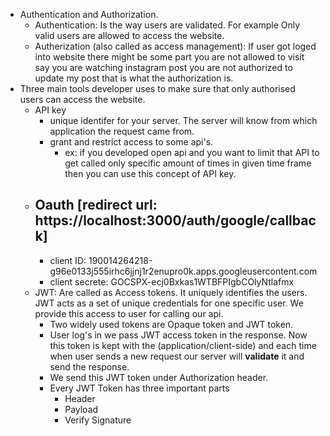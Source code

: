 - Authentication and Authorization.
  - Authentication: Is the way users are validated. For example Only valid users are allowed to access the website.
  - Autherization (also called as access management): If user got loged into website there might be some part you are not allowed to visit say you are watching instagram post you are not authorized to update my post that is what the authorization is.
- Three main tools developer uses to make sure that only authorised users can access the website.
  - API key
    - unique identifer for your server. The server will know from which application the request came from.
    - grant and restrict access to some api's.
      - ex: if you developed open api and you want to limit that API to get called only specific amount of times in given time frame then you can use this concept of API key.
  - ## Oauth [redirect url: https://localhost:3000/auth/google/callback]
    - client ID: 190014264218-g96e0133j555irhc6jjnj1r2enupro0k.apps.googleusercontent.com
    - client secrete: 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x
  - JWT: Are called as Access tokens. It uniquely identifies the users. JWT acts as a set of unique credentials for one specific user. We provide this access to user for calling our api.
    - Two widely used tokens are Opaque token and JWT token.
    - User log's in we pass JWT access token in the response. Now this token is kept with the (application/client-side) and each time when user sends a new request our server will **validate** it and send the response.
    - We send this JWT token under Authorization header.
    - Every JWT Token has three important parts
      - Header
      - Payload
      - Verify Signature
